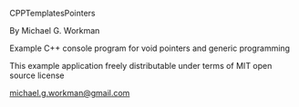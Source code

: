 CPPTemplatesPointers

By Michael G. Workman

Example C++ console program for void pointers and generic programming

This example application freely distributable under terms of MIT open source license

michael.g.workman@gmail.com
